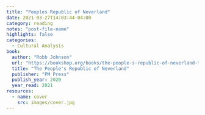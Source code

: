 ```yaml
---
title: "Peoples Republic of Neverland"
date: 2021-03-27T14:03:44-04:00
category: reading
notes: "post-file-name"
highlights: false
categories:
  - Cultural Analysis
book:
  author: "Robb Johnson"
  url: "https://bookshop.org/books/the-people-s-republic-of-neverland-the-child-versus-the-state/9781629637952"
  title: "The People's Republic of Neverland"
  publisher: "PM Press"
  publish_year: 2020
  year_read: 2021
resources:
  - name: cover
    src: images/cover.jpg
---
```


